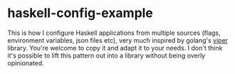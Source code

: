 # haskell-config-example

This is how I configure Haskell applications from multiple sources (flags, environment variables, json files etc), very much inspired by golang's [viper][viper] library. You're welcome to copy it and adapt it to your needs. I don't think it's possible to lift this pattern out into a library without being overly opinionated.

[viper]: https://github.com/spf13/viper
